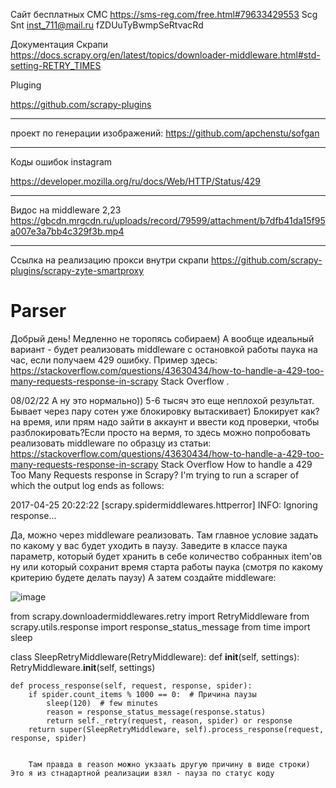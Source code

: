 Сайт бесплатных СМС
https://sms-reg.com/free.html#79633429553
Scg Snt
inst_711@mail.ru
fZDUuTyBwmpSeRtvacRd

   
Документация Скрапи
https://docs.scrapy.org/en/latest/topics/downloader-middleware.html#std-setting-RETRY_TIMES
    
Pluging  
   
https://github.com/scrapy-plugins
<hr>
  
    
проект по генерации изображений:
https://github.com/apchenstu/sofgan
<hr>
   
     
Коды ошибок 
instagram 

https://developer.mozilla.org/ru/docs/Web/HTTP/Status/429
<hr>
 
Видос на middleware 2,23
https://gbcdn.mrgcdn.ru/uploads/record/79599/attachment/b7dfb41da15f95a007e3a7bb4c329f3b.mp4
<hr>
  

   
Ссылка на реализацию прокси внутри скрапи
https://github.com/scrapy-plugins/scrapy-zyte-smartproxy




# Parser
Добрый день! Медленно не торопясь собираем) А вообще идеальный вариант - будет реализовать middleware с остановкой работы паука на час, если получаем 429 ошибку. Пример здесь: https://stackoverflow.com/questions/43630434/how-to-handle-a-429-too-many-requests-response-in-scrapy
Stack Overflow
.

08/02/22
А ну это нормально)) 5-6 тысяч это еще неплохой результат. Бывает через пару сотен уже блокировку вытаскивает) Блокирует как? на время, или прям надо зайти в аккаунт и ввести код проверки, чтобы разблокировать?Если просто на вермя, то здесь можно попробовать реализовать middleware по образцу из статьи: https://stackoverflow.com/questions/43630434/how-to-handle-a-429-too-many-requests-response-in-scrapy
Stack Overflow
How to handle a 429 Too Many Requests response in Scrapy?
I'm trying to run a scraper of which the output log ends as follows:

2017-04-25 20:22:22 [scrapy.spidermiddlewares.httperror] INFO: Ignoring response...



Да, можно через middleware реализовать. Там главное условие задать по какому у вас будет уходить в паузу. Заведите в классе паука параметр, который будет хранить в себе количество собранных item'ов ну или который сохранит время старта работы паука (смотря по какому критерию будете делать паузу) А затем создайте middleware:


![image](https://user-images.githubusercontent.com/82442469/153016945-8c71316c-1874-453a-abfd-fb3608bf582e.png)


 



from scrapy.downloadermiddlewares.retry import RetryMiddleware
from scrapy.utils.response import response_status_message
from time import sleep


class SleepRetryMiddleware(RetryMiddleware):
    def __init__(self, settings):
        RetryMiddleware.__init__(self, settings)

    def process_response(self, request, response, spider):
        if spider.count_items % 1000 == 0:  # Причина паузы
            sleep(120)  # few minutes
            reason = response_status_message(response.status)
            return self._retry(request, reason, spider) or response
        return super(SleepRetryMiddleware, self).process_response(request, response, spider)
        
        
        Там правда в reason можно укзаать другую причину в виде строки) Это я из стнадартной реализации взял - пауза по статус коду
        
